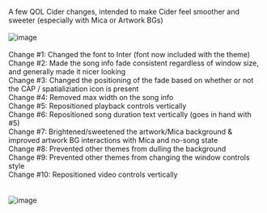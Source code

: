 A few QOL Cider changes, intended to make Cider feel smoother and sweeter (especially with Mica or Artwork BGs)<br>
<br>
![image](https://user-images.githubusercontent.com/23534814/170810208-0aa54fc8-7b79-4271-892c-d1fd6afee7af.png)
<br>
<br>
Change #1: Changed the font to Inter (font now included with the theme)<br>
Change #2: Made the song info fade consistent regardless of window size, and generally made it nicer looking<br>
Change #3: Changed the positioning of the fade based on whether or not the CAP / spatializiation icon is present<br>
Change #4: Removed max width on the song info<br>
Change #5: Repositioned playback controls vertically<br>
Change #6: Repositioned song duration text vertically (goes in hand with #5)<br>
Change #7: Brightened/sweetened the artwork/Mica background & improved artwork BG interactions with Mica and no-song state<br>
Change #8: Prevented other themes from dulling the background<br>
Change #9: Prevented other themes from changing the window controls style<br>
Change #10: Repositioned video controls vertically<br>
<br>
<br>
![image](https://user-images.githubusercontent.com/23534814/170810323-ade3d173-ce11-4070-b1be-ad7e122a3180.png)

